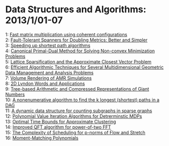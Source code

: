# Data Structures and Algorithms: 2013/1/01-07  
1: [Fast matrix multiplication using coherent configurations](https://doi.org/10.48550/arXiv.1207.6528)  
2: [Fault-Tolerant Spanners for Doubling Metrics: Better and Simpler](https://doi.org/10.48550/arXiv.1207.7040)  
3: [Speeding up shortest path algorithms](https://doi.org/10.48550/arXiv.1212.6327)  
4: [Canonical Primal-Dual Method for Solving Non-convex Minimization  Problems](https://doi.org/10.48550/arXiv.1212.6492)  
5: [Lattice Sparsification and the Approximate Closest Vector Problem](https://doi.org/10.48550/arXiv.1212.6781)  
6: [Efficient Algorithmic Techniques for Several Multidimensional Geometric  Data Management and Analysis Problems](https://doi.org/10.48550/arXiv.0810.4423)  
7: [Volume Rendering of AMR Simulations](https://doi.org/10.48550/arXiv.1210.8014)  
8: [2D Lyndon Words and Applications](https://doi.org/10.48550/arXiv.1301.0103)  
9: [Tree-based Arithmetic and Compressed Representations of Giant Numbers](https://doi.org/10.48550/arXiv.1301.0114)  
10: [A nonenumerative algorithm to find the k longest (shortest) paths in a  DAG](https://doi.org/10.48550/arXiv.1301.0181)  
11: [A dynamic data structure for counting subgraphs in sparse graphs](https://doi.org/10.48550/arXiv.1209.0375)  
12: [Polynomial Value Iteration Algorithms for Detrerminstic MDPs](https://doi.org/10.48550/arXiv.1301.0583)  
13: [Optimal Time Bounds for Approximate Clustering](https://doi.org/10.48550/arXiv.1301.0587)  
14: [Improved QFT algorithm for power-of-two FFT](https://doi.org/10.48550/arXiv.1301.0763)  
15: [The Complexity of Scheduling for p-norms of Flow and Stretch](https://doi.org/10.48550/arXiv.1301.0793)  
16: [Moment-Matching Polynomials](https://doi.org/10.48550/arXiv.1301.0820)  